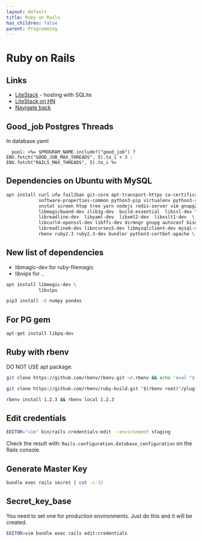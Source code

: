 ```yaml
---
layout: default
title: Ruby on Rails
has_children: false
parent: Programming
---
```


# Ruby on Rails

## Links

- [LiteStack](https://blog.appsignal.com/2023/09/27/an-introduction-to-litestack-for-ruby-on-rails.html) - hosting with SQLite
- [LiteStack on HN](https://news.ycombinator.com/item?id=37672692)
- [Navigate back](https://dev.to/notapatch/rails-going-backwards-56h5)


## Good_job Postgres Threads

In database.yaml
```
  pool: <%= $PROGRAM_NAME.include?("good_job") ? ENV.fetch("GOOD_JOB_MAX_THREADS", 5).to_i + 3 : ENV.fetch("RAILS_MAX_THREADS", 5).to_i %>
```


## Dependencies on Ubuntu with MySQL

```bash
apt install curl ufw fail2ban git-core apt-transport-https ca-certificates \
            software-properties-common python3-pip virtualenv python3-setuptools \
            vnstat screen htop tree yarn nodejs redis-server vim gnupg2 imagemagick \
            libmagickwand-dev zlib1g-dev  build-essential  libssl-dev \
            libreadline-dev  libyaml-dev  libxml2-dev  libxslt1-dev  \
            libcurl4-openssl-dev libffi-dev dirmngr gnupg autoconf bison \
            libreadline6-dev libncurses5-dev libmysqlclient-dev mysql-server-5.7 \
            rbenv ruby2.3 ruby2.3-dev bundler python3-certbot-apache \

```

## New list of dependencies

- libmagic-dev for ruby-filemagic
- libvips for ..

```bash
apt install libmagic-dev \
            libvips

pip3 install -U numpy pandas
```
## For PG gem

```bash
apt-get install libpq-dev
```

## Ruby with rbenv

DO NOT USE apt package.

```bash
git clone https://github.com/rbenv/rbenv.git ~/.rbenv && echo 'eval "$(~/.rbenv/bin/rbenv init - bash)"' >> ~/.bashrc
```

```bash
git clone https://github.com/rbenv/ruby-build.git "$(rbenv root)"/plugins/ruby-build
```

```bash
rbenv install 1.2.3 && rbenv local 1.2.3
```

## Edit credentials

```bash
EDITOR="vim" bin/rails credentials:edit --environment staging
```

Check the result with:
`Rails.configuration.database_configuration` on the Rails console.

## Generate Master Key

```bash
bundle exec rails secret | cut -c-32
```

## Secret_key_base

You need to set one for production environments. Just do this and it will be created.

```bash
EDITOR=vim bundle exec rails edit:credentials
```
